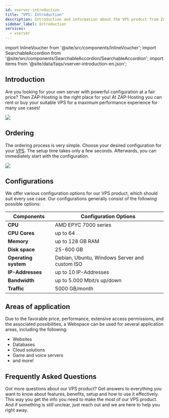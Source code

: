 ```yaml
---
id: vserver-introduction
title: "VPS: Introduction"
description: Introduction and information about the VPS product from ZAP-Hosting 
sidebar_label: Introduction
services:
  - vserver
---
```


import InlineVoucher from '@site/src/components/InlineVoucher';
import SearchableAccordion from '@site/src/components/SearchableAccordion/SearchableAccordion';
import items from '@site/data/faqs/vserver-introduction-en.json';

## Introduction

Are you looking for your own server with powerful configuration at a fair price? Then ZAP-Hosting is the right place for you! At ZAP-Hosting you can rent or buy your suitable VPS for a maximum performance experience for many use cases!

![](https://screensaver01.zap-hosting.com/index.php/s/6cCD5TmrwXgtayy/preview)

<InlineVoucher />

## Ordering

The ordering process is very simple. Choose your desired configuration for your [VPS](https://zap-hosting.com/en/vps-hosting/). The setup time takes only a few seconds. Afterwards, you can immediately start with the configuration.

![](https://screensaver01.zap-hosting.com/index.php/s/Lm9HpPkzZQ8NAS6/preview)

## Configurations

We offer various configuration options for our VPS product, which should suit every use case. Our configurations generally consist of the following possible options:

| Components | Configuration Options |
| -------------------------------- | ------------------------- |
| **CPU** | AMD EPYC 7000 series |
| **CPU Cores**              | up to 64         |
| **Memory**              | up to 128 GB RAM      |
| **Disk space**               | 25-600 GB                                      |
| **Operating system** | Debian, Ubuntu, Windows Server and custom ISO |
| **IP-Addresses** | up to 10 IP-Addresses   |
| **Bandwidth**     | up to 5.000 Mbit/s up/down |
| **Traffic**                      | 5000 GB/month       |



## Areas of application

Due to the favorable price, performance, extensive access permissions, and the associated possibilities, a Webspace can be used for several application areas, including the following:

- Websites
- Databases
- Cloud solutions
- Game and voice servers
- and more!

## Frequently Asked Questions
Got more questions about our VPS product? Get answers to everything you want to know about features, benefits, setup and how to use it effectively. This way you get the info you need to make the most of our VPS product. And if something is still unclear, just reach out and we are here to help you right away.
<SearchableAccordion items={items} />

<InlineVoucher />
